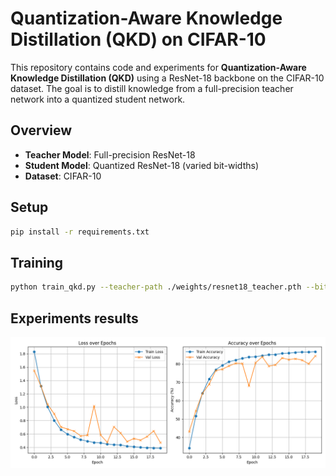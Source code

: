 # Quantization-Aware Knowledge Distillation (QKD) on CIFAR-10

This repository contains code and experiments for **Quantization-Aware Knowledge Distillation (QKD)** using a ResNet-18 backbone on the CIFAR-10 dataset. The goal is to distill knowledge from a full-precision teacher network into a quantized student network.

## Overview

- **Teacher Model**: Full-precision ResNet-18
- **Student Model**: Quantized ResNet-18 (varied bit-widths)
- **Dataset**: CIFAR-10

## Setup

```bash
pip install -r requirements.txt
```

## Training

```bash
python train_qkd.py --teacher-path ./weights/resnet18_teacher.pth --bits 4
```

## Experiments results
![Teacher Training](./images/training_curves_teacher.png)

